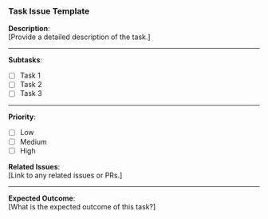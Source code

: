 ### **Task Issue Template**

**Description**:  
[Provide a detailed description of the task.]

---

**Subtasks**:  
- [ ] Task 1  
- [ ] Task 2  
- [ ] Task 3  

---

**Priority**:  
- [ ] Low  
- [ ] Medium  
- [ ] High  

**Related Issues**:  
[Link to any related issues or PRs.]

---

**Expected Outcome**:  
[What is the expected outcome of this task?]
